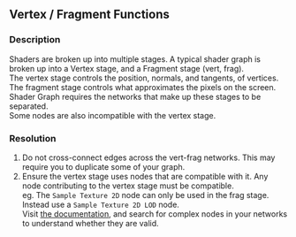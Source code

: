 ## Vertex / Fragment Functions
### Description
Shaders are broken up into multiple stages. A typical shader graph is broken up into a Vertex stage, and a Fragment stage (vert, frag).  
The vertex stage controls the position, normals, and tangents, of vertices.  
The fragment stage controls what approximates the pixels on the screen.  
Shader Graph requires the networks that make up these stages to be separated.  
Some nodes are also incompatible with the vertex stage.  

### Resolution
1. Do not cross-connect edges across the vert-frag networks. This may require you to duplicate some of your graph.  
2. Ensure the vertex stage uses nodes that are compatible with it. Any node contributing to the vertex stage must be compatible.  
    eg. The `Sample Texture 2D` node can only be used in the frag stage. Instead use a `Sample Texture 2D LOD` node.  
    Visit [the documentation](http://docs.unity3d.com/Packages/com.unity.shadergraph@latest/index.html?subfolder=/manual/Node-Library.html), and search for complex nodes in your networks to understand whether they are valid.